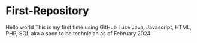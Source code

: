 # First-Repository
Hello world
This is my first time using GitHub
I use Java, Javascript, HTML, PHP, SQL aka a soon to be technician as of February 2024
